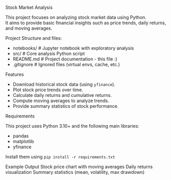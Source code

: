 Stock Market Analysis

This project focuses on analyzing stock market data using Python.  
It aims to provide basic financial insights such as price trends, daily returns, and moving averages.  

Project Structure and files:

- notebooks/ # Jupyter notebook with exploratory analysis
- src/ # Core analysis Python script
- README.md # Project documentation - this file :)
- .gitignore # Ignored files (virtual envs, cache, etc.)


Features

- Download historical stock data (using `yfinance`).
- Plot stock price trends over time.
- Calculate daily returns and cumulative returns.
- Compute moving averages to analyze trends.
- Provide summary statistics of stock performance.

Requirements

This project uses Python 3.10+ and the following main libraries:
- pandas  
- matplotlib  
- yfinance  

Install them using `pip install -r requirements.txt`

Example Output
Stock price chart with moving averages
Daily returns visualization
Summary statistics (mean, volatility, max drawdown)